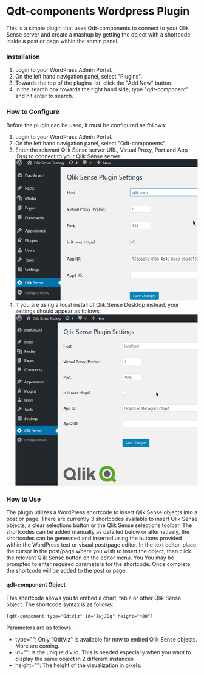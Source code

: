 # Qdt-components Wordpress Plugin

This is a simple plugin that uses Qdt-components to connect to your Qlik Sense server and create a mashup by getting the object with a shortcode inside a post or page within the admin panel.


### Installation ###

1. Login to your WordPress Admin Portal.
1. On the left hand navigation panel, select "Plugins". 
1. Towards the top of the plugins list, click the "Add New" button. 
1. In the search box towards the right hand side, type "qdt-component" and hit enter to search.

### How to Configure ###

Before the plugin can be used, it must be configured as follows:

1. Login to your WordPress Admin Portal.
1. On the left hand navigation panel, select "Qdt-components". 
1. Enter the relevant Qlik Sense server URL, Virtual Proxy, Port and App ID(s) to connect to your Qlik Sense server:
![Qlik Sense - Settings](/assets/Settings-server.png?raw=true "Qlik Sense - Settings")
1. If you are using a local install of Qlik Sense Desktop instead, your settings should appear as follows:
![Qlik Sense - Settings](/assets/Settings-local.png?raw=true "Qlik Sense - Settings")


### How to Use ###

The plugin utilizes a WordPress shortcode to insert Qlik Sense objects into a post or page. There are currently 3 shortcodes available to insert Qlik Sense objects, a clear selections button or the Qlik Sense selections toolbar. The shortcodes can be added manually as detailed below or alternatively, the shortcodes can be generated and inserted using the buttons provided within the WordPress text or visual post/page editor. In the text editor, place the cursor in the post/page where you wish to insert the object, then click the relevant Qlik Sense button on the editor menu. You You may be prompted to enter required parameters for the shortcode. Once complete, the shortcode will be added to the post or page.

#### qdt-component Object ###

This shortcode allows you to embed a chart, table or other Qlik Sense object. The shortcode syntax is as follows:
```
[qdt-component type="QdtViz" id="ZwjJQq" height="400"]
```
Parameters are as follows:
* type="": Only "QdtViz" is available for now to embed Qlik Sense objects. More are coming.
* id="": is the unique div id. This is needed especially when you want to display the same object in 2 different instances
* height="": The height of the visualization in pixels.
 